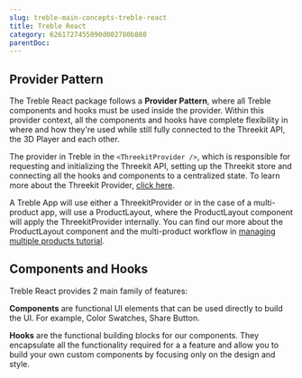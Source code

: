 ```yaml
---
slug: treble-main-concepts-treble-react
title: Treble React
category: 6261727455090d002780b880
parentDoc:
---
```


## Provider Pattern

The Treble React package follows a **Provider Pattern**, where all Treble components and hooks must be used inside the provider. Within this provider context, all the components and hooks have complete flexibility in where and how they're used while still fully connected to the Threekit API, the 3D Player and each other.

The provider in Treble in the `<ThreekitProvider />`, which is responsible for requesting and initializing the Threekit API, setting up the Threekit store and connecting all the hooks and components to a centralized state. To learn more about the Threekit Provider, [click here](components-threekit-provider).

A Treble App will use either a ThreekitProvider or in the case of a multi-product app, will use a ProductLayout, where the ProductLayout component will apply the ThreekitProvider internally. You can find our more about the ProductLayout component and the multi-product workflow in [managing multiple products tutorial](tutorial-multi-products).

## Components and Hooks

Treble React provides 2 main family of features:

**Components** are functional UI elements that can be used directly to build the UI. For example, Color Swatches, Share Button.

**Hooks** are the functional building blocks for our components. They encapsulate all the functionality required for a a feature and allow you to build your own custom components by focusing only on the design and style.

